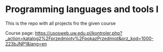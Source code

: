 # Programming languages and tools I

This is the repo with all projects fro the given course

Course page:
https://usosweb.uw.edu.pl/kontroler.php?_action=katalog2%2Fprzedmioty%2FpokazPrzedmiot&prz_kod=1000-223bJNP1&lang=en
